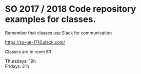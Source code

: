 # SO 2017 / 2018 Code repository examples for classes.

Remember that classes use Slack for communication 

<https://so-ue-1718.slack.com/>

Classes are in room 63 

Thursdays: 19h  
Fridays: 21h
